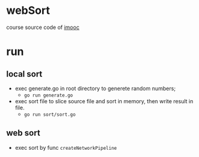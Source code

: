 # webSort
course source code of [imooc](https://www.imooc.com/learn/927)

# run

## local sort
- exec generate.go in root directory to generete random numbers;
    + `go run generate.go`
- exec sort file to slice source file and sort in memory, then write result in file.
    + `go run sort/sort.go`

## web sort
- exec sort by func `createNetworkPipeline` 